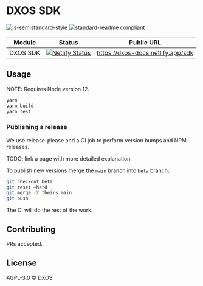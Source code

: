 # DXOS SDK

[![js-semistandard-style](https://img.shields.io/badge/code%20style-semistandard-brightgreen.svg?style=flat-square)](https://github.com/standard/semistandard)
[![standard-readme compliant](https://img.shields.io/badge/readme%20style-standard-brightgreen.svg?style=flat-square)](https://github.com/RichardLitt/standard-readme)

| Module   | Status | Public URL |
| -------- | ------ | ---------- |
| DXOS SDK | [![Netlify Status](https://api.netlify.com/api/v1/badges/3caf9dc7-15b9-42e6-b016-3fda6a3e8612/deploy-status)](https://app.netlify.com/sites/dxos-docs-sdk/deploys) | https://dxos-docs.netlify.app/sdk |

## Usage

NOTE: Requires Node version 12.

```bash
yarn
yarn build
yarn test
```

### Publishing a release

We use release-please and a CI job to perform version bumps and NPM releases.

TODO: link a page with more detailed explanation.

To publish new versions merge the `main` branch into `beta` branch:

```bash
git checkout beta
git reset —hard
git merge -X theirs main
git push
```

The CI will do the rest of the work.

## Contributing

PRs accepted.

## License


AGPL-3.0 © DXOS
